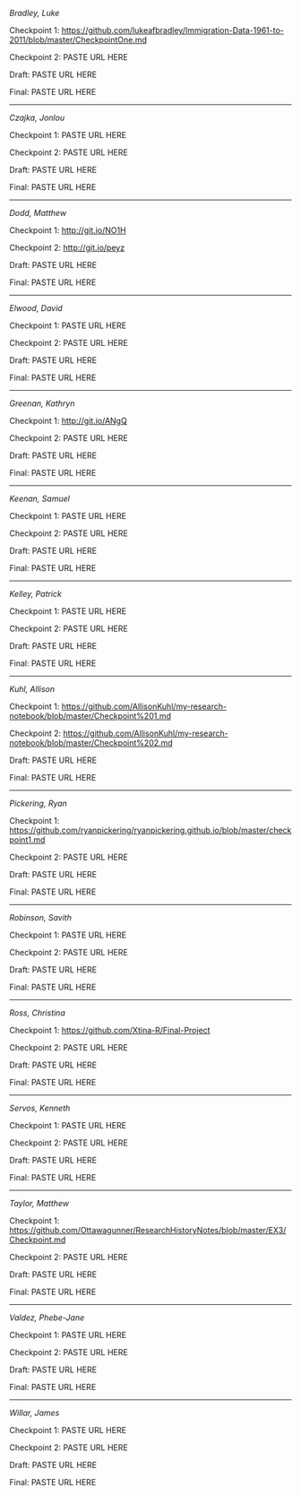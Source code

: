*Bradley, Luke*

Checkpoint 1: https://github.com/lukeafbradley/Immigration-Data-1961-to-2011/blob/master/CheckpointOne.md

Checkpoint 2: PASTE URL HERE

Draft: PASTE URL HERE

Final: PASTE URL HERE

-----

*Czajka, Jonlou*

Checkpoint 1: PASTE URL HERE

Checkpoint 2: PASTE URL HERE

Draft: PASTE URL HERE

Final: PASTE URL HERE

----

*Dodd, Matthew*

Checkpoint 1: http://git.io/NO1H

Checkpoint 2: http://git.io/peyz

Draft: PASTE URL HERE

Final: PASTE URL HERE

----

*Elwood, David*

Checkpoint 1: PASTE URL HERE

Checkpoint 2: PASTE URL HERE

Draft: PASTE URL HERE

Final: PASTE URL HERE

-----

*Greenan, Kathryn*

Checkpoint 1: http://git.io/ANgQ

Checkpoint 2: PASTE URL HERE

Draft: PASTE URL HERE

Final: PASTE URL HERE

-----

*Keenan, Samuel*

Checkpoint 1: PASTE URL HERE

Checkpoint 2: PASTE URL HERE

Draft: PASTE URL HERE

Final: PASTE URL HERE

-----

*Kelley, Patrick*

Checkpoint 1: PASTE URL HERE

Checkpoint 2: PASTE URL HERE

Draft: PASTE URL HERE

Final: PASTE URL HERE

-----

*Kuhl, Allison*

Checkpoint 1: https://github.com/AllisonKuhl/my-research-notebook/blob/master/Checkpoint%201.md

Checkpoint 2: https://github.com/AllisonKuhl/my-research-notebook/blob/master/Checkpoint%202.md

Draft: PASTE URL HERE

Final: PASTE URL HERE

-----

*Pickering, Ryan*

Checkpoint 1: https://github.com/ryanpickering/ryanpickering.github.io/blob/master/checkpoint1.md

Checkpoint 2: PASTE URL HERE

Draft: PASTE URL HERE

Final: PASTE URL HERE

-----

*Robinson, Savith*

Checkpoint 1: PASTE URL HERE

Checkpoint 2: PASTE URL HERE

Draft: PASTE URL HERE

Final: PASTE URL HERE

-----

*Ross, Christina*

Checkpoint 1: https://github.com/Xtina-R/Final-Project

Checkpoint 2: PASTE URL HERE

Draft: PASTE URL HERE

Final: PASTE URL HERE

-----

*Servos, Kenneth*

Checkpoint 1: PASTE URL HERE

Checkpoint 2: PASTE URL HERE

Draft: PASTE URL HERE

Final: PASTE URL HERE

-----

*Taylor, Matthew*

Checkpoint 1: https://github.com/Ottawagunner/ResearchHistoryNotes/blob/master/EX3/Checkpoint.md

Checkpoint 2: PASTE URL HERE

Draft: PASTE URL HERE

Final: PASTE URL HERE

-----

*Valdez, Phebe-Jane*

Checkpoint 1: PASTE URL HERE

Checkpoint 2: PASTE URL HERE

Draft: PASTE URL HERE

Final: PASTE URL HERE

-----

*Willar, James*

Checkpoint 1: PASTE URL HERE

Checkpoint 2: PASTE URL HERE

Draft: PASTE URL HERE

Final: PASTE URL HERE
